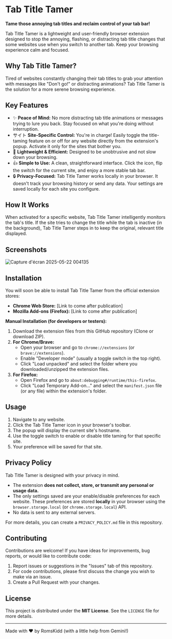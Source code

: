# Tab Title Tamer

**Tame those annoying tab titles and reclaim control of your tab bar!**

Tab Title Tamer is a lightweight and user-friendly browser extension designed to stop the annoying, flashing, or distracting tab title changes that some websites use when you switch to another tab. Keep your browsing experience calm and focused.

## Why Tab Title Tamer?

Tired of websites constantly changing their tab titles to grab your attention with messages like "Don't go!" or distracting animations? Tab Title Tamer is the solution for a more serene browsing experience.

## Key Features

* ✨ **Peace of Mind:** No more distracting tab title animations or messages trying to lure you back. Stay focused on what you're doing without interruption.
* サイト **Site-Specific Control:** You're in charge! Easily toggle the title-taming feature on or off for any website directly from the extension's popup. Activate it only for the sites that bother you.
* 🚀 **Lightweight & Efficient:** Designed to be unobtrusive and not slow down your browsing.
* 👍 **Simple to Use:** A clean, straightforward interface. Click the icon, flip the switch for the current site, and enjoy a more stable tab bar.
* 🔒 **Privacy-Focused:** Tab Title Tamer works locally in your browser. It doesn't track your browsing history or send any data. Your settings are saved locally for each site you configure.

## How It Works

When activated for a specific website, Tab Title Tamer intelligently monitors the tab's title. If the site tries to change the title while the tab is inactive (in the background), Tab Title Tamer steps in to keep the original, relevant title displayed.

## Screenshots

![Capture d'écran 2025-05-22 004135](https://github.com/user-attachments/assets/1faeb253-2c7e-49f5-8ef6-d4212a1f9288)


## Installation

You will soon be able to install Tab Title Tamer from the official extension stores:

* **Chrome Web Store:** [Link to come after publication]
* **Mozilla Add-ons (Firefox):** [Link to come after publication]

**Manual Installation (for developers or testers):**

1.  Download the extension files from this GitHub repository (Clone or download ZIP).
2.  **For Chrome/Brave:**
    * Open your browser and go to `chrome://extensions` (or `brave://extensions`).
    * Enable "Developer mode" (usually a toggle switch in the top right).
    * Click "Load unpacked" and select the folder where you downloaded/unzipped the extension files.
3.  **For Firefox:**
    * Open Firefox and go to `about:debugging#/runtime/this-firefox`.
    * Click "Load Temporary Add-on..." and select the `manifest.json` file (or any file) within the extension's folder.

## Usage

1.  Navigate to any website.
2.  Click the Tab Title Tamer icon in your browser's toolbar.
3.  The popup will display the current site's hostname.
4.  Use the toggle switch to enable or disable title taming for that specific site.
5.  Your preference will be saved for that site.

## Privacy Policy

Tab Title Tamer is designed with your privacy in mind.

* The extension **does not collect, store, or transmit any personal or usage data.**
* The only settings saved are your enable/disable preferences for each website. These preferences are stored **locally** in your browser using the `browser.storage.local` (or `chrome.storage.local`) API.
* No data is sent to any external servers.

For more details, you can create a `PRIVACY_POLICY.md` file in this repository.

## Contributing

Contributions are welcome! If you have ideas for improvements, bug reports, or would like to contribute code:

1.  Report issues or suggestions in the "Issues" tab of this repository.
2.  For code contributions, please first discuss the change you wish to make via an issue.
3.  Create a Pull Request with your changes.

## License

This project is distributed under the **MIT License**. See the `LICENSE` file for more details.

---

Made with ❤️ by RomsKidd (with a little help from Gemini!)
